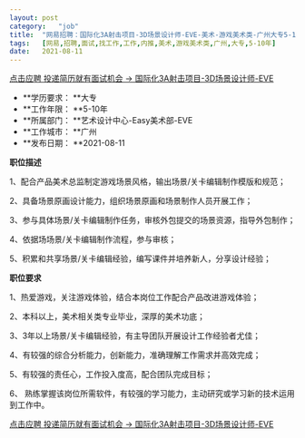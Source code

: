 ```yaml
---
layout:	post
category:	"job"
title:	"网易招聘：国际化3A射击项目-3D场景设计师-EVE-美术-游戏美术类-广州大专5-10年"
tags:	[网易,招聘,面试,找工作,工作,内推,美术,游戏美术类,广州,大专,5-10年]
date:	2021-08-11
---
```


[点击应聘 投递简历就有面试机会 ->  国际化3A射击项目-3D场景设计师-EVE](http://mobile.bole.netease.com/bole/boleDetail?id=32140&employeeId=346f03c3cda5f04c&key=all)



- **学历要求： **大专
- **工作年限： **5-10年
- **所属部门： **艺术设计中心-Easy美术部-EVE
- **工作城市： **广州
- **发布日期： **2021-08-11



**职位描述**

1、配合产品美术总监制定游戏场景风格，输出场景/关卡编辑制作模版和规范；

2、具备场景原画设计能力，组织场景原画和场景制作人员开展工作；

3、参与具体场景/关卡编辑制作任务，审核外包提交的场景资源，指导外包制作；

4、依据场场景/关卡编辑制作流程，参与审核；

5、积累和共享场景/关卡编辑经验，编写课件并培养新人，分享设计经验；



**职位要求**

1、热爱游戏，关注游戏体验，结合本岗位工作配合产品改进游戏体验；

2、本科以上，美术相关类专业毕业，深厚的美术功底；

3、3年以上场景/关卡编辑经验，有主导团队开展设计工作经验者尤佳；

4、有较强的综合分析能力，创新能力，准确理解工作需求并高效完成；

5、有较强的责任心，工作投入度高，配合团队完成目标；

6、 熟练掌握该岗位所需软件，有较强的学习能力，主动研究或学习新的技术运用到工作中。



[点击应聘 投递简历就有面试机会 ->  国际化3A射击项目-3D场景设计师-EVE](http://mobile.bole.netease.com/bole/boleDetail?id=32140&employeeId=346f03c3cda5f04c&key=all)